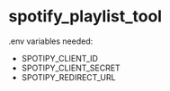 # spotify_playlist_tool

.env variables needed:
- SPOTIPY_CLIENT_ID
- SPOTIPY_CLIENT_SECRET
- SPOTIPY_REDIRECT_URL